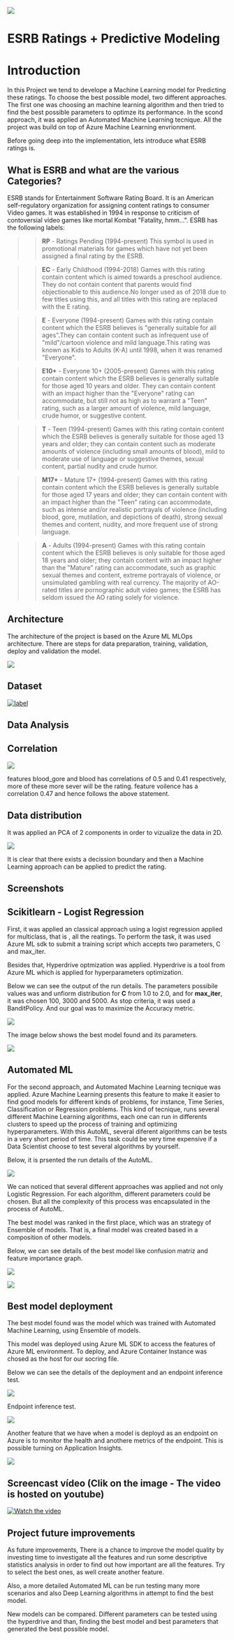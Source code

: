 ![](images/initial.png?raw=true)


# ESRB Ratings + Predictive Modeling


# Introduction
In this Project we tend to develope a Machine Learning model for Predicting these ratings. To choose the best possible model, two different approaches. The first one was choosing an machine learning algorithm and then tried to find the best possible parameters to optimze its performance. In the scond approach, it was applied an Automated Machine Learning tecnique. All the project was build on top of Azure Machine Learning envrionment. 


Before going deep into the implementation, lets introduce what ESRB ratings is.


## What is ESRB and what are the various Categories?
ESRB stands for Entertainment Software Rating Board. It is an American self-regulatory organization for assigning content ratings to consumer Video games. It was established in 1994 in response to criticism of contoversial video games like mortal Kombat "Fatality, hmm...". ESRB has the following labels:

>> **RP** - Ratings Pending (1994-present) This symbol is used in promotional materials for games which have not yet been assigned a final rating by the ESRB.


>> **EC** - Early Childhood (1994-2018) Games with this rating contain content which is aimed towards a preschool audience. They do not contain content that parents would find objectionable to this audience.No longer used as of 2018 due to few titles using this, and all titles with this rating are replaced with the E rating.


>> **E** - Everyone (1994-present) Games with this rating contain content which the ESRB believes is "generally suitable for all ages".They can contain content such as infrequent use of "mild"/cartoon violence and mild language.This rating was known as Kids to Adults (K-A) until 1998, when it was renamed "Everyone".


>> **E10+** - Everyone 10+ (2005-present) Games with this rating contain content which the ESRB believes is generally suitable for those aged 10 years and older. They can contain content with an impact higher than the "Everyone" rating can accommodate, but still not as high as to warrant a "Teen" rating, such as a larger amount of violence, mild language, crude humor, or suggestive content.


>> **T** - Teen (1994-present) Games with this rating contain content which the ESRB believes is generally suitable for those aged 13 years and older; they can contain content such as moderate amounts of violence (including small amounts of blood), mild to moderate use of language or suggestive themes, sexual content, partial nudity and crude humor.


>> **M17+** -  Mature 17+ (1994-present) Games with this rating contain content which the ESRB believes is generally suitable for those aged 17 years and older; they can contain content with an impact higher than the "Teen" rating can accommodate, such as intense and/or realistic portrayals of violence (including blood, gore, mutilation, and depictions of death), strong sexual themes and content, nudity, and more frequent use of strong language.


>> **A** - Adults (1994-present) Games with this rating contain content which the ESRB believes is only suitable for those aged 18 years and older; they contain content with an impact higher than the "Mature" rating can accommodate, such as graphic sexual themes and content, extreme portrayals of violence, or unsimulated gambling with real currency. The majority of AO-rated titles are pornographic adult video games; the ESRB has seldom issued the AO rating solely for violence.



## Architecture

The architecture of the project is based on the Azure ML MLOps architecture. There are steps for data preparation, training, validation, deploy and validation the model.

![](images/entire_pipeline.png?raw=true)


## Dataset 

[![label](https://www.kaggle.com/static/images/site-logo.png)](https://www.kaggle.com/imohtn/video-games-rating-by-esrb)


## Data Analysis 

## Correlation

![](images/correlation.png?raw=true)


features blood_gore and blood has correlations of 0.5 and 0.41 respectively, more of these more sever will be the rating.
feature voilence has a correlation 0.47 and hence follows the above statement.

## Data distribution

It was applied an PCA of 2 components in order to vizualize the data in 2D.

![](images/data_boundaries.png?raw=true)

It is clear that there exists a decission boundary and then a Machine Learning approach can be applied to predict the rating.


## Screenshots

## Scikitlearn - Logist Regression 

First, it was applied an classical approach using a logist regression applied for multiclass, that is , all the reatings. To perform the task, it was used Azure ML sdk to submit a training script which accepts two parameters, C and max_iter. 

Besides that, Hyperdrive optmization was applied. Hyperdrive is a tool from Azure ML which is applied for hyperparameters optimization.

Below we can see the output of the run details. The parameters possibile values was and unfiorm distribution for **C** from 1.0 to 2.0, and for **max_iter**, it was chosen 100, 3000 and 5000. As stop criteria, it was used a BanditPolicy. And our goal was to maximize the Accuracy metric. 

![](images/step2_automl_run_details.jpg?raw=true)

The image below shows the best model found and its parameters.

![](images/step2_hyperparameters_best_model.jpg?raw=true)



## Automated ML

For the second approach, and Automated Machine Learning tecnique was applied. Azure Machine Learning presents this feature to make it easier to find good models for different kinds of problems, for instance, Time Series, Classification or Regression problems. This kind of tecnique, runs several different Machine Learning algorithms, each one can run in differents clusters to speed up the process of training and optimizing hyperparameters. With this AutoML, several diferent algorithms can be tests in a very short period of time. This task could be very time expensive if a Data Scientist choose to test several algorithms by yourself. 

Below, it is prsented the run details of the AutoML.

![](images/step2_automl_run_details.jpg?raw=true)

We can noticed that several different approaches was applied and not only Logistic Regression. For each algorithm, different parameters could be chosen. But all the complexity of this process was encapsulated in the process of AutoML.

The best model was ranked in the first place, which was an strategy of Ensemble of models. That is, a final model was created based in a composition of other models. 

Below, we can see details of the best model like confusion matriz and feature importance graph. 

![](images/step2_automl_bestmodel_runid.jpg?raw=true)


![](images/step2_automl_bestmodel_graphs.jpg?raw=true)


## Best model deployment

The best model found was the model which was trained with Automated Machine Learning, using Ensemble of models.

This model was deployed using Azure ML SDK to access the features of Azure ML environment. To deploy, and Azure Container Instance was chosed as the host for our socring file. 

Below we can see the details of the deployment and an endpoint inference test. 

![](images/step2_model_deployed_details.jpg?raw=true)


Endpoint inference test.

![](images/step2_test_infer.jpg?raw=true)


Another feature that we have when a model is deployd as an endpoint on Azure is to monitor the health and anothere metrics of the endpoint. This is possible turning on Application Insights. 

![](images/step2_enable_app_insights.jpg?raw=true)


## Screencast vídeo (Clik on the image - The video is hosted on youtube)

[![Watch the video](https://img.youtube.com/vi/iPkfpMEGURs/maxresdefault.jpg)](https://youtu.be/iPkfpMEGURs)



## Project future improvements

As future improvements, There is a chance to improve the model quality by investing time to investigate all the features and run some descriptive statistics analysis in order to find out how important are all the features. Try to select the best ones, as well create another feature. 

Also, a more detailed Automated ML can be run testing many more scenarios and also Deep Learning algorithms in attempt to find the best model.

New models can be compared. Different parameters can be tested using the hyperdrive and than, finding the best model and best parameters that generated the best possible model.

